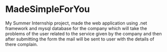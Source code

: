 # MadeSimpleForYou
My Summer Internship project, made the web application using .net framework and mysql database for the company which will take the problems of the user related to the service given by the company and then after submitting the form the mail will be sent to user with the details of there complain.
